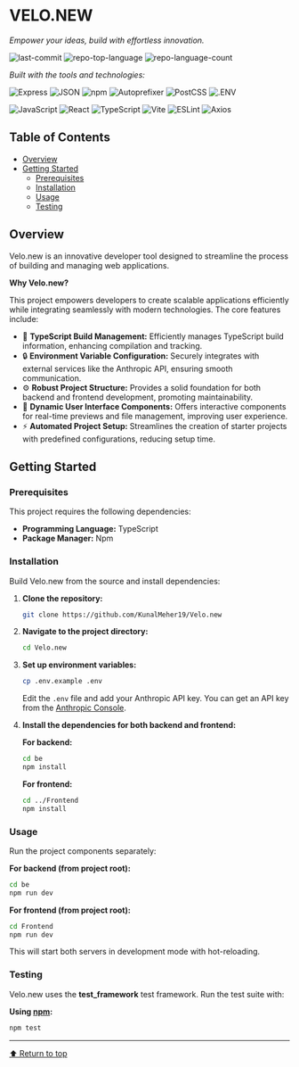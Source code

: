 # VELO.NEW

*Empower your ideas, build with effortless innovation.*

![last-commit](https://img.shields.io/github/last-commit/KunalMeher19/Velo.new?style=flat&logo=git&logoColor=white&color=0080ff)
![repo-top-language](https://img.shields.io/github/languages/top/KunalMeher19/Velo.new?style=flat&color=0080ff)
![repo-language-count](https://img.shields.io/github/languages/count/KunalMeher19/Velo.new?style=flat&color=0080ff)

*Built with the tools and technologies:*

![Express](https://img.shields.io/badge/Express-000000.svg?style=flat&logo=Express&logoColor=white)
![JSON](https://img.shields.io/badge/JSON-000000.svg?style=flat&logo=JSON&logoColor=white)
![npm](https://img.shields.io/badge/npm-CB3837.svg?style=flat&logo=npm&logoColor=white)
![Autoprefixer](https://img.shields.io/badge/Autoprefixer-DD3735.svg?style=flat&logo=Autoprefixer&logoColor=white)
![PostCSS](https://img.shields.io/badge/PostCSS-DD3A0A.svg?style=flat&logo=PostCSS&logoColor=white)
![.ENV](https://img.shields.io/badge/.ENV-ECD53F.svg?style=flat&logo=dotenv&logoColor=black)

![JavaScript](https://img.shields.io/badge/JavaScript-F7DF1E.svg?style=flat&logo=JavaScript&logoColor=black)
![React](https://img.shields.io/badge/React-61DAFB.svg?style=flat&logo=React&logoColor=black)
![TypeScript](https://img.shields.io/badge/TypeScript-3178C6.svg?style=flat&logo=TypeScript&logoColor=white)
![Vite](https://img.shields.io/badge/Vite-646CFF.svg?style=flat&logo=Vite&logoColor=white)
![ESLint](https://img.shields.io/badge/ESLint-4B32C3.svg?style=flat&logo=ESLint&logoColor=white)
![Axios](https://img.shields.io/badge/Axios-5A29E4.svg?style=flat&logo=Axios&logoColor=white)

## Table of Contents

- [Overview](#overview)
- [Getting Started](#getting-started)
  - [Prerequisites](#prerequisites)
  - [Installation](#installation)
  - [Usage](#usage)
  - [Testing](#testing)

## Overview

Velo.new is an innovative developer tool designed to streamline the process of building and managing web applications.

**Why Velo.new?**

This project empowers developers to create scalable applications efficiently while integrating seamlessly with modern technologies. The core features include:

- 🎨 **TypeScript Build Management:** Efficiently manages TypeScript build information, enhancing compilation and tracking.
- 🔒 **Environment Variable Configuration:** Securely integrates with external services like the Anthropic API, ensuring smooth communication.
- ⚙️ **Robust Project Structure:** Provides a solid foundation for both backend and frontend development, promoting maintainability.
- 🚀 **Dynamic User Interface Components:** Offers interactive components for real-time previews and file management, improving user experience.
- ⚡ **Automated Project Setup:** Streamlines the creation of starter projects with predefined configurations, reducing setup time.

## Getting Started

### Prerequisites

This project requires the following dependencies:

- **Programming Language:** TypeScript
- **Package Manager:** Npm

### Installation

Build Velo.new from the source and install dependencies:

1. **Clone the repository:**
   ```sh
   git clone https://github.com/KunalMeher19/Velo.new
   ```

2. **Navigate to the project directory:**
   ```sh
   cd Velo.new
   ```

3. **Set up environment variables:**
   ```sh
   cp .env.example .env
   ```
   
   Edit the `.env` file and add your Anthropic API key. You can get an API key from the [Anthropic Console](https://console.anthropic.com/).

4. **Install the dependencies for both backend and frontend:**

   **For backend:**
   ```sh
   cd be
   npm install
   ```

   **For frontend:**
   ```sh
   cd ../Frontend
   npm install
   ```

### Usage

Run the project components separately:

**For backend (from project root):**
```sh
cd be
npm run dev
```

**For frontend (from project root):**
```sh
cd Frontend
npm run dev
```

This will start both servers in development mode with hot-reloading.

### Testing

Velo.new uses the **test_framework** test framework. Run the test suite with:

**Using [npm](https://www.npmjs.com/):**
```sh
npm test
```

---

[⬆ Return to top](#velo.new)